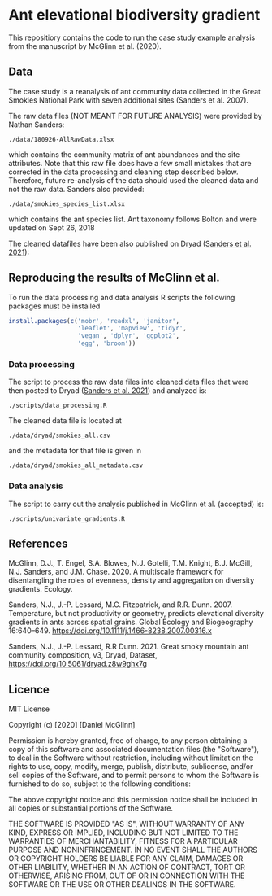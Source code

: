 # Ant elevational biodiversity gradient

This repositiory contains the code to run the case study example analysis from
the manuscript by McGlinn et al. (2020).

## Data

The case study is a reanalysis of ant community data collected in the Great
Smokies National Park with seven additional sites (Sanders et al. 2007).

The raw data files (NOT MEANT FOR FUTURE ANALYSIS) were provided by Nathan Sanders: 

`./data/180926-AllRawData.xlsx`

which contains the community matrix of ant abundances and the site attributes.
Note that this raw file does have a few small mistakes that are corrected
in the data processing and cleaning step described below. Therefore, future
re-analysis of the data should used the cleaned data and not the raw data. 
Sanders also provided: 

`./data/smokies_species_list.xlsx`

which contains the ant species list.
Ant taxonomy follows Bolton and were updated on Sept 26, 2018

The cleaned datafiles have been also published on Dryad ([Sanders et al.
2021](https://doi.org/10.5061/dryad.z8w9ghx7g)):


## Reproducing the results of McGlinn et al. 

To run the data processing and data analysis R scripts the following 
packages must be installed

```r
install.packages(c('mobr', 'readxl', 'janitor', 
                   'leaflet', 'mapview', 'tidyr',
                   'vegan', 'dplyr', 'ggplot2', 
                   'egg', 'broom'))
```

### Data processing 

The script to process the raw data files into cleaned data files that were then 
posted to Dryad ([Sanders et al. 2021](https://doi.org/10.5061/dryad.z8w9ghx7g))
and analyzed is:
 
`./scripts/data_processing.R`

The cleaned data file is located at 

`./data/dryad/smokies_all.csv`

and the metadata for that file is given in

`./data/dryad/smokies_all_metadata.csv`

### Data analysis

The script to carry out the analysis published in McGlinn et al. (accepted) is:

`./scripts/univariate_gradients.R`

## References

McGlinn, D.J., T. Engel, S.A. Blowes, N.J. Gotelli, T.M. Knight, B.J. McGill,
N.J. Sanders, and J.M. Chase. 2020. A multiscale framework for disentangling the
roles of evenness, density and aggregation on diversity gradients. Ecology.

Sanders, N.J., J.-P. Lessard, M.C. Fitzpatrick, and R.R. Dunn. 2007.
Temperature, but not productivity or geometry, predicts elevational diversity
gradients in ants across spatial grains. Global Ecology and Biogeography
16:640–649. https://doi.org/10.1111/j.1466-8238.2007.00316.x

Sanders, N.J., J.-P. Lessard, R.R Dunn. 2021. Great smoky
mountain ant community composition, v3, Dryad, Dataset,
https://doi.org/10.5061/dryad.z8w9ghx7g


## Licence 

MIT License

Copyright (c) [2020] [Daniel McGlinn]

Permission is hereby granted, free of charge, to any person obtaining a copy
of this software and associated documentation files (the "Software"), to deal
in the Software without restriction, including without limitation the rights
to use, copy, modify, merge, publish, distribute, sublicense, and/or sell
copies of the Software, and to permit persons to whom the Software is
furnished to do so, subject to the following conditions:

The above copyright notice and this permission notice shall be included in all
copies or substantial portions of the Software.

THE SOFTWARE IS PROVIDED "AS IS", WITHOUT WARRANTY OF ANY KIND, EXPRESS OR
IMPLIED, INCLUDING BUT NOT LIMITED TO THE WARRANTIES OF MERCHANTABILITY,
FITNESS FOR A PARTICULAR PURPOSE AND NONINFRINGEMENT. IN NO EVENT SHALL THE
AUTHORS OR COPYRIGHT HOLDERS BE LIABLE FOR ANY CLAIM, DAMAGES OR OTHER
LIABILITY, WHETHER IN AN ACTION OF CONTRACT, TORT OR OTHERWISE, ARISING FROM,
OUT OF OR IN CONNECTION WITH THE SOFTWARE OR THE USE OR OTHER DEALINGS IN THE
SOFTWARE.